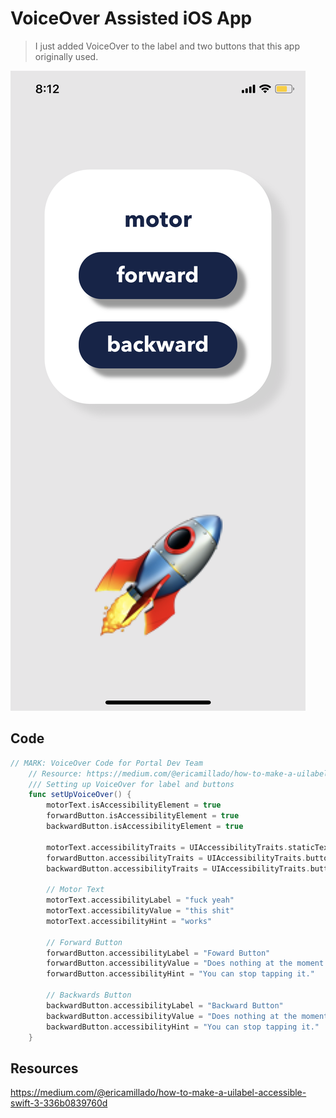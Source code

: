 # VoiceOver Assisted iOS App
> I just added VoiceOver to the label and two buttons that this app originally used.

![](app.PNG)

## Code
```SWIFT
// MARK: VoiceOver Code for Portal Dev Team
    // Resource: https://medium.com/@ericamillado/how-to-make-a-uilabel-accessible-swift-3-336b0839760d
    /// Setting up VoiceOver for label and buttons
    func setUpVoiceOver() {
        motorText.isAccessibilityElement = true
        forwardButton.isAccessibilityElement = true
        backwardButton.isAccessibilityElement = true

        motorText.accessibilityTraits = UIAccessibilityTraits.staticText
        forwardButton.accessibilityTraits = UIAccessibilityTraits.button
        backwardButton.accessibilityTraits = UIAccessibilityTraits.button

        // Motor Text
        motorText.accessibilityLabel = "fuck yeah"
        motorText.accessibilityValue = "this shit"
        motorText.accessibilityHint = "works"

        // Forward Button
        forwardButton.accessibilityLabel = "Foward Button"
        forwardButton.accessibilityValue = "Does nothing at the moment."
        forwardButton.accessibilityHint = "You can stop tapping it."

        // Backwards Button
        backwardButton.accessibilityLabel = "Backward Button"
        backwardButton.accessibilityValue = "Does nothing at the moment."
        backwardButton.accessibilityHint = "You can stop tapping it."
    }
```
## Resources
https://medium.com/@ericamillado/how-to-make-a-uilabel-accessible-swift-3-336b0839760d
